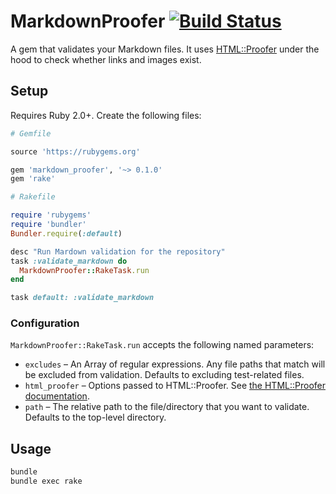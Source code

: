 # MarkdownProofer [![Build Status](https://travis-ci.org/afeld/markdown_proofer.svg?branch=master)](https://travis-ci.org/afeld/markdown_proofer)

A gem that validates your Markdown files.  It uses [HTML::Proofer](https://github.com/gjtorikian/html-proofer) under the hood to check whether links and images exist.

## Setup

Requires Ruby 2.0+.  Create the following files:

```ruby
# Gemfile

source 'https://rubygems.org'

gem 'markdown_proofer', '~> 0.1.0'
gem 'rake'
```

```ruby
# Rakefile

require 'rubygems'
require 'bundler'
Bundler.require(:default)

desc "Run Mardown validation for the repository"
task :validate_markdown do
  MarkdownProofer::RakeTask.run
end

task default: :validate_markdown
```

### Configuration

`MarkdownProofer::RakeTask.run` accepts the following named parameters:

* `excludes` – An Array of regular expressions.  Any file paths that match will be excluded from validation.  Defaults to excluding test-related files.
* `html_proofer` – Options passed to HTML::Proofer.  See [the HTML::Proofer documentation](https://github.com/gjtorikian/html-proofer#configuration).
* `path` – The relative path to the file/directory that you want to validate. Defaults to the top-level directory.

## Usage

```bash
bundle
bundle exec rake
```
